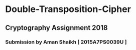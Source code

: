 # Double-Transposition-Cipher

## Cryptography Assignment 2018
### Submission by Aman Shaikh [ 2015A7PS0039U ]
